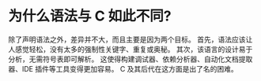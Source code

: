 # 为什么语法与 C 如此不同?

除了声明语法之外，差异并不大，而且主要是因为两个目标。 首先，语法应该让人感觉轻松，没有太多的强制性关键字、重复或奥秘。 其次，该语言的设计易于分析，无需符号表即可解析。 这使得构建调试器、依赖分析器、自动化文档提取器、IDE 插件等工具变得更加容易。 C 及其后代在这方面是出了名的困难。